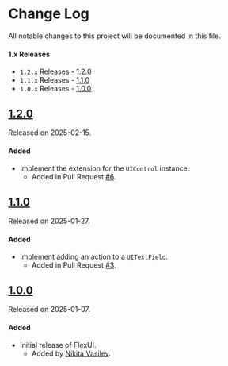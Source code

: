 # Change Log
All notable changes to this project will be documented in this file.

#### 1.x Releases
- `1.2.x` Releases - [1.2.0](#120)
- `1.1.x` Releases - [1.1.0](#110)
- `1.0.x` Releases - [1.0.0](#100)

## [1.2.0](https://github.com/space-code/flex-ui/releases/tag/1.2.0)
Released on 2025-02-15.

#### Added
- Implement the extension for the `UIControl` instance.
  - Added in Pull Request [#6](https://github.com/space-code/flex-ui/pull/6).

## [1.1.0](https://github.com/space-code/flex-ui/releases/tag/1.1.0)
Released on 2025-01-27.

#### Added
- Implement adding an action to a `UITextField`.
  - Added in Pull Request [#3](https://github.com/space-code/flex-ui/pull/3).

## [1.0.0](https://github.com/space-code/flex-ui/releases/tag/1.0.0)
Released on 2025-01-07.

#### Added
- Initial release of FlexUI.
  - Added by [Nikita Vasilev](https://github.com/ns-vasilev).
